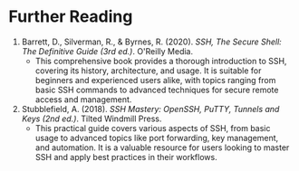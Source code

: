# Further Reading

1. Barrett, D., Silverman, R., & Byrnes, R. (2020). _SSH, The Secure Shell: The Definitive Guide (3rd ed.)_. O'Reilly Media.
   * This comprehensive book provides a thorough introduction to SSH, covering its history, architecture, and usage. It is suitable for beginners and experienced users alike, with topics ranging from basic SSH commands to advanced techniques for secure remote access and management.
2. Stubblefield, A. (2018). _SSH Mastery: OpenSSH, PuTTY, Tunnels and Keys (2nd ed.)_. Tilted Windmill Press.
   * This practical guide covers various aspects of SSH, from basic usage to advanced topics like port forwarding, key management, and automation. It is a valuable resource for users looking to master SSH and apply best practices in their workflows.
